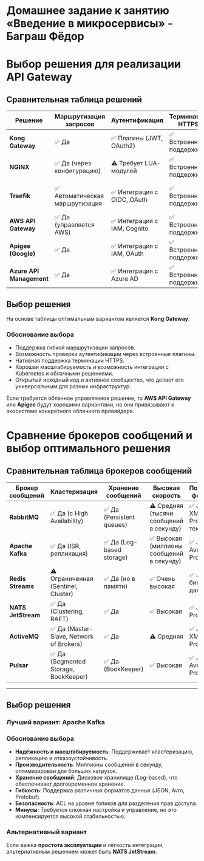 # Домашнее задание к занятию «Введение в микросервисы» - Баграш Фёдор

# Выбор решения для реализации API Gateway  

## Сравнительная таблица решений  

| Решение                 | Маршрутизация запросов | Аутентификация            | Терминация HTTPS | Дополнительные возможности |
|-------------------------|----------------------|--------------------------|------------------|---------------------------|
| **Kong Gateway**       | ✅ Да                 | ✅ Плагины (JWT, OAuth2)  | ✅ Встроенная поддержка | Расширяемость через плагины, масштабируемость |
| **NGINX**              | ✅ Да (через конфигурацию) | ⚠️ Требует LUA-модулей | ✅ Встроенная поддержка | Высокая производительность, гибкость |
| **Traefik**            | ✅ Автоматическая маршрутизация | ✅ Интеграция с OIDC, OAuth | ✅ Встроенная поддержка | Автоматическая конфигурация, интеграция с Kubernetes |
| **AWS API Gateway**    | ✅ Да (управляется AWS) | ✅ Интеграция с IAM, Cognito | ✅ Встроенная поддержка | Глубокая интеграция с AWS-сервисами |
| **Apigee (Google)**    | ✅ Да                 | ✅ Интеграция с IAM, OAuth | ✅ Встроенная поддержка | Мониторинг, аналитика, интеграция с GCP |
| **Azure API Management** | ✅ Да                 | ✅ Интеграция с Azure AD | ✅ Встроенная поддержка | Глубокая интеграция с Azure-сервисами |

## Выбор решения  

На основе таблицы оптимальным вариантом является **Kong Gateway**.  

### Обоснование выбора  

- Поддержка гибкой маршрутизации запросов.  
- Возможность проверки аутентификации через встроенные плагины.  
- Нативная поддержка терминации HTTPS.  
- Хорошая масштабируемость и возможность интеграции с Kubernetes и облачными решениями.  
- Открытый исходный код и активное сообщество, что делает его универсальным для разных инфраструктур.  

Если требуется облачное управляемое решение, то **AWS API Gateway** или **Apigee** будут хорошими вариантами, но они привязывают к экосистеме конкретного облачного провайдера.


# Сравнение брокеров сообщений и выбор оптимального решения  

## Сравнительная таблица брокеров сообщений  

| Брокер сообщений  | Кластеризация | Хранение сообщений | Высокая скорость | Поддержка форматов | Разделение прав | Простота эксплуатации |
|-------------------|--------------|--------------------|------------------|--------------------|----------------|----------------------|
| **RabbitMQ**      | ✅ Да (с High Availability) | ✅ Да (Persistent queues) | ⚠️ Средняя (тысячи сообщений в секунду) | ✅ JSON, XML, Protobuf, текст | ✅ Гибкие политики доступа | ⚠️ Средняя, требуется настройка |
| **Apache Kafka**  | ✅ Да (ISR, репликация) | ✅ Да (Log-based storage) | ✅ Высокая (миллионы сообщений в секунду) | ✅ JSON, Avro, Protobuf | ✅ ACL на уровне топиков | ⚠️ Сложная в управлении |
| **Redis Streams** | ⚠️ Ограниченная (Sentinel, Cluster) | ✅ Да (но в памяти) | ✅ Очень высокая | ✅ JSON, бинарные данные | ✅ ACL на уровне ключей | ✅ Простая |
| **NATS JetStream** | ✅ Да (Clustering, RAFT) | ✅ Да | ✅ Высокая | ✅ JSON, Protobuf | ✅ ACL и токены | ✅ Простая |
| **ActiveMQ**      | ✅ Да (Master-Slave, Network of Brokers) | ✅ Да | ⚠️ Средняя | ✅ JSON, XML, Protobuf | ✅ Ролевые ACL | ⚠️ Сложная |
| **Pulsar**        | ✅ Да (Segmented Storage, BookKeeper) | ✅ Да (BookKeeper) | ✅ Высокая | ✅ JSON, Avro, Protobuf | ✅ Гибкая RBAC | ⚠️ Средняя |

---

## Выбор решения  

### **Лучший вариант: Apache Kafka**  

### **Обоснование выбора**  

- **Надёжность и масштабируемость**: Поддерживает кластеризацию, репликацию и отказоустойчивость.  
- **Производительность**: Миллионы сообщений в секунду, оптимизирован для больших нагрузок.  
- **Хранение сообщений**: Дисковое хранилище (Log-based), что обеспечивает долговременное хранение.  
- **Гибкость**: Поддержка различных форматов данных (JSON, Avro, Protobuf).  
- **Безопасность**: ACL на уровне топиков для разделения прав доступа.  
- **Минусы**: Требуется сложная настройка и управление, но это компенсируется высокой стабильностью.  

### **Альтернативный вариант**  
Если важна **простота эксплуатации** и лёгкость интеграции, альтернативным решением может быть **NATS JetStream**.  

